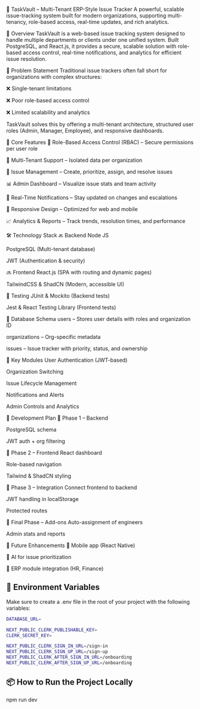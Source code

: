 🧠 TaskVault – Multi-Tenant ERP-Style Issue Tracker
A powerful, scalable issue-tracking system built for modern organizations, supporting multi-tenancy, role-based access, real-time updates, and rich analytics.

🚀 Overview
TaskVault is a web-based issue tracking system designed to handle multiple departments or clients under one unified system. Built PostgreSQL, and React.js, it provides a secure, scalable solution with role-based access control, real-time notifications, and analytics for efficient issue resolution.

🎯 Problem Statement
Traditional issue trackers often fall short for organizations with complex structures:

❌ Single-tenant limitations

❌ Poor role-based access control

❌ Limited scalability and analytics

TaskVault solves this by offering a multi-tenant architecture, structured user roles (Admin, Manager, Employee), and responsive dashboards.

🧩 Core Features
🔐 Role-Based Access Control (RBAC) – Secure permissions per user role

🏢 Multi-Tenant Support – Isolated data per organization

🧾 Issue Management – Create, prioritize, assign, and resolve issues

📊 Admin Dashboard – Visualize issue stats and team activity

🔔 Real-Time Notifications – Stay updated on changes and escalations

📱 Responsive Design – Optimized for web and mobile

📈 Analytics & Reports – Track trends, resolution times, and performance

🛠️ Technology Stack
🔙 Backend
Node JS

PostgreSQL (Multi-tenant database)

JWT (Authentication & security)

🔜 Frontend
React.js (SPA with routing and dynamic pages)

TailwindCSS & ShadCN (Modern, accessible UI)

🧪 Testing
JUnit & Mockito (Backend tests)

Jest & React Testing Library (Frontend tests)

🧱 Database Schema
users – Stores user details with roles and organization ID

organizations – Org-specific metadata

issues – Issue tracker with priority, status, and ownership

📌 Key Modules
User Authentication (JWT-based)

Organization Switching

Issue Lifecycle Management

Notifications and Alerts

Admin Controls and Analytics

📅 Development Plan
🔹 Phase 1 – Backend

PostgreSQL schema

JWT auth + org filtering

🔹 Phase 2 – Frontend
React dashboard

Role-based navigation

Tailwind & ShadCN styling

🔹 Phase 3 – Integration
Connect frontend to backend

JWT handling in localStorage

Protected routes

🔹 Final Phase – Add-ons
Auto-assignment of engineers

Admin stats and reports

📌 Future Enhancements
📱 Mobile app (React Native)

🤖 AI for issue prioritization

📂 ERP module integration (HR, Finance)


## 📄 Environment Variables


Make sure to create a .env file in the root of your project with the following variables:


```bash
DATABASE_URL=

NEXT_PUBLIC_CLERK_PUBLISHABLE_KEY=
CLERK_SECRET_KEY=

NEXT_PUBLIC_CLERK_SIGN_IN_URL=/sign-in
NEXT_PUBLIC_CLERK_SIGN_UP_URL=/sign-up
NEXT_PUBLIC_CLERK_AFTER_SIGN_IN_URL=/onboarding
NEXT_PUBLIC_CLERK_AFTER_SIGN_UP_URL=/onboarding
```


## 📦 How to Run the Project Locally
npm run dev

